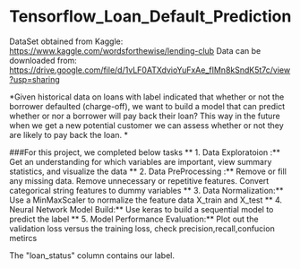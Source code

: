 # Tensorflow_Loan_Default_Prediction

DataSet obtained from Kaggle: https://www.kaggle.com/wordsforthewise/lending-club
Data can be downloaded from: https://drive.google.com/file/d/1vLF0ATXdvioYuFxAe_fIMn8kSndK5t7c/view?usp=sharing

*Given historical data on loans with label indicated that whether or not the borrower defaulted (charge-off),  we want to build a model that can predict whether or nor a borrower will pay back their loan? This way in the future when we get a new potential customer we can assess whether or not they are likely to pay back the loan. *

###For this project, we completed below tasks
** 1. Data Exploratoion :** Get an understanding for which variables are important, view summary statistics, and visualize the data 
** 2. Data PreProcessing :** Remove or fill any missing data. Remove unnecessary or repetitive features. Convert categorical string features to dummy variables
** 3. Data Normalization:** Use a MinMaxScaler to normalize the feature data X_train and X_test
** 4. Neural Network Model Build:** Use keras to build a sequential model to predict the label
** 5. Model Performance Evaluation:** Plot out the validation loss versus the training loss, check precision,recall,confucion metircs


The "loan_status" column contains our label.
